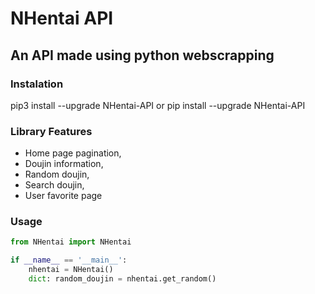 # NHentai API
## An API made using python webscrapping

### Instalation
 pip3 install --upgrade NHentai-API or pip install --upgrade NHentai-API

### Library Features

 - Home page pagination,
 - Doujin information,
 - Random doujin,
 - Search doujin,
 - User favorite page

### Usage

```python
from NHentai import NHentai

if __name__ == '__main__':
    nhentai = NHentai()
    dict: random_doujin = nhentai.get_random()
```
